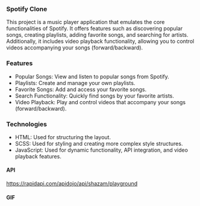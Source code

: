 ### Spotify Clone

This project is a music player application that emulates the core functionalities of Spotify. It offers features such as discovering popular songs, creating playlists, adding favorite songs, and searching for artists. Additionally, it includes video playback functionality, allowing you to control videos accompanying your songs (forward/backward).

### Features

- Popular Songs: View and listen to popular songs from Spotify.
- Playlists: Create and manage your own playlists.
- Favorite Songs: Add and access your favorite songs.
- Search Functionality: Quickly find songs by your favorite artists.
- Video Playback: Play and control videos that accompany your songs (forward/backward).

### Technologies

- HTML: Used for structuring the layout.
- SCSS: Used for styling and creating more complex style structures.
- JavaScript: Used for dynamic functionality, API integration, and video playback features.

#### API

https://rapidapi.com/apidojo/api/shazam/playground

#### GIF

 <img src=""/>
